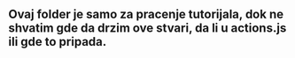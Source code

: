 ## Ovaj folder je samo za pracenje tutorijala, dok ne shvatim gde da drzim ove stvari, da li u actions.js ili gde to pripada.
